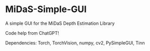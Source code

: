 # MiDaS-Simple-GUI
A simple GUI for the MiDaS Depth Estimation Library

Code help from ChatGPT!

Dependencies:
Torch,
TorchVision,
numpy,
cv2,
PySimpleGUI,
Tinn
